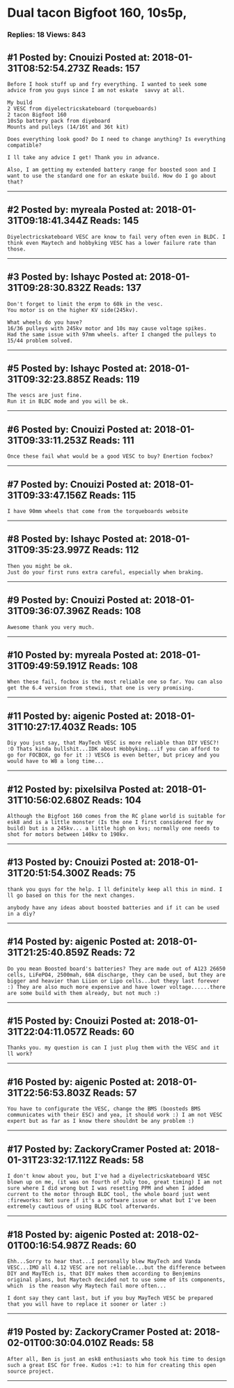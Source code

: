 # Dual tacon Bigfoot 160, 10s5p,

### Replies: 18 Views: 843

## \#1 Posted by: Cnouizi Posted at: 2018-01-31T08:52:54.273Z Reads: 157

```
Before I hook stuff up and fry everything. I wanted to seek some advice from you guys since I am not eskate  savvy at all.

My build 
2 VESC from diyelectricskateboard (torqueboards)
2 tacon Bigfoot 160
10s5p battery pack from diyeboard 
Mounts and pulleys (14/16t and 36t kit)

Does everything look good? Do I need to change anything? Is everything compatible?

I ll take any advice I get! Thank you in advance.

Also, I am getting my extended battery range for boosted soon and I want to use the standard one for an eskate build. How do I go about that?
```

---
## \#2 Posted by: myreala Posted at: 2018-01-31T09:18:41.344Z Reads: 145

```
Diyelectricskateboard VESC are know to fail very often even in BLDC. I think even Maytech and hobbyking VESC has a lower failure rate than those.
```

---
## \#3 Posted by: Ishayc Posted at: 2018-01-31T09:28:30.832Z Reads: 137

```
Don't forget to limit the erpm to 60k in the vesc.
You motor is on the higher KV side(245kv).

What wheels do you have? 
16/36 pulleys with 245kv motor and 10s may cause voltage spikes.
Had the same issue with 97mm wheels. after I changed the pulleys to 15/44 problem solved.
```

---
## \#5 Posted by: Ishayc Posted at: 2018-01-31T09:32:23.885Z Reads: 119

```
The vescs are just fine. 
Run it in BLDC mode and you will be ok.
```

---
## \#6 Posted by: Cnouizi Posted at: 2018-01-31T09:33:11.253Z Reads: 111

```
Once these fail what would be a good VESC to buy? Enertion focbox?
```

---
## \#7 Posted by: Cnouizi Posted at: 2018-01-31T09:33:47.156Z Reads: 115

```
I have 90mm wheels that come from the torqueboards website
```

---
## \#8 Posted by: Ishayc Posted at: 2018-01-31T09:35:23.997Z Reads: 112

```
Then you might be ok. 
Just do your first runs extra careful, especially when braking.
```

---
## \#9 Posted by: Cnouizi Posted at: 2018-01-31T09:36:07.396Z Reads: 108

```
Awesome thank you very much.
```

---
## \#10 Posted by: myreala Posted at: 2018-01-31T09:49:59.191Z Reads: 108

```
When these fail, focbox is the most reliable one so far. You can also get the 6.4 version from stewii, that one is very promising.
```

---
## \#11 Posted by: aigenic Posted at: 2018-01-31T10:27:17.403Z Reads: 105

```
Diy you just say, that MayTech VESC is more reliable than DIY VESC?! :O Thats kinda bullshit...IDK about Hobbyking...if you can afford to go for FOCBOX, go for it :) VESC6 is even better, but pricey and you would have to W8 a long time...
```

---
## \#12 Posted by: pixelsilva Posted at: 2018-01-31T10:56:02.680Z Reads: 104

```
Although the Bigfoot 160 comes from the RC plane world is suitable for esk8 and is a little monster (Is the one I first considered for my build) but is a 245kv... a little high on kvs; normally one needs to shot for motors between 140kv to 190kv.
```

---
## \#13 Posted by: Cnouizi Posted at: 2018-01-31T20:51:54.300Z Reads: 75

```
thank you guys for the help. I ll definitely keep all this in mind. I ll go based on this for the next changes.

anybody have any ideas about boosted batteries and if it can be used in a diy?
```

---
## \#14 Posted by: aigenic Posted at: 2018-01-31T21:25:40.859Z Reads: 72

```
Do you mean Boosted board's batteries? They are made out of A123 26650 cells, LiFePO4, 2500mah, 60A discharge, they can be used, but they are bigger and heavier than Liion or Lipo cells...but theyy last forever :) They are also much more expensive and have lower voltage......there are some build with them already, but not much :)
```

---
## \#15 Posted by: Cnouizi Posted at: 2018-01-31T22:04:11.057Z Reads: 60

```
Thanks you. my question is can I just plug them with the VESC and it ll work?
```

---
## \#16 Posted by: aigenic Posted at: 2018-01-31T22:56:53.803Z Reads: 57

```
You have to configurate the VESC, change the BMS (boosteds BMS communicates with their ESC) and yea, it should work :) I am not VESC expert but as far as I know there shouldnt be any problem :)
```

---
## \#17 Posted by: ZackoryCramer Posted at: 2018-01-31T23:32:17.112Z Reads: 58

```
I don't know about you, but I've had a diyelectricskateboard VESC blown up on me, (it was on fourth of July too, great timing) I am not sure where I did wrong but I was resetting PPM and when I added current to the motor through BLDC tool, the whole board just went :fireworks: Not sure if it's a software issue or what but I've been extremely cautious of using BLDC tool afterwards.
```

---
## \#18 Posted by: aigenic Posted at: 2018-02-01T00:16:54.987Z Reads: 60

```
Ehh...Sorry to hear that...I personally blew MayTech and Vanda VESC...IMO all 4.12 VESC are not reliable...but the difference between DIY and MayTEch is, that DIY makes them according to Benjemins original plans, but Maytech decided not to use some of its components, which  is the reason why Maytech fail more often...

I dont say they cant last, but if you buy MayTech VESC be prepared that you will have to replace it sooner or later :)
```

---
## \#19 Posted by: ZackoryCramer Posted at: 2018-02-01T00:30:04.010Z Reads: 58

```
After all, Ben is just an esk8 enthusiasts who took his time to design such a great ESC for free. Kudos :+1: to him for creating this open source project.
```

---
